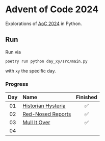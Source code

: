 # Advent of Code 2024

Explorations of [AoC 2024](https://adventofcode.com/2024) in Python.

## Run
Run via
```
poetry run python day_xy/src/main.py
```
with `xy` the specific day.

### Progress


| Day | Name                                                                      | Finished |
|:---:|:--------------------------------------------------------------------------|:-----:|
| 01  | [Historian Hysteria](https://adventofcode.com/2024/day/1)                 |  ✅  |
| 02  | [Red-Nosed Reports](https://adventofcode.com/2024/day/2)                  |  ✅  |
| 03  | [Mull It Over](https://adventofcode.com/2024/day/3)                       |  ✅  |
| 04  |             |  |
